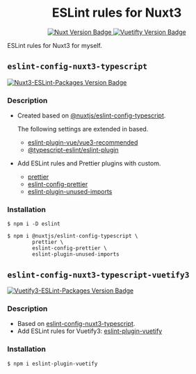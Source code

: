 <div align="center">
  <!-- タイトル -->
  <h1>
    ESLint rules for Nuxt3
  </h1>
  <!-- バッジ一覧 -->
  <span>
    <!-- Nuxt -->
    <a href="https://github.com/nuxt/nuxt">
      <img
        src="https://img.shields.io/badge/Nuxt-v3.2.0-00DC82.svg?logo=Nuxt.js"
        alt="Nuxt Version Badge"
      >
    </a>
    <!-- Vuetify -->
    <a href="https://github.com/vuetifyjs/vuetify">
      <img
        src="https://img.shields.io/badge/Vuetify-v3.1.4-1867C0.svg?logo=Vuetify"
        alt="Vuetifty Version Badge"
      >
    </a>
  </span>
</div>

ESLint rules for Nuxt3 for myself.

## `eslint-config-nuxt3-typescript`

<span>
  <!-- Nuxt3 ESLint packages -->
  <a href="https://github.com/nuxt/eslint-config">
    <img
      src="https://img.shields.io/badge/Nuxt3 ESLint packages-v12.0.0-00DC82.svg?logo=Nuxt.js"
      alt="Nuxt3-ESLint-Packages Version Badge"
    >
  </a> 
</span>

### Description

- Created based on [@nuxtjs/eslint-config-typescript](https://github.com/nuxt/eslint-config#typescript).

  The following settings are extended in based.

  - [eslint-plugin-vue/vue3-recommended](https://github.com/vuejs/eslint-plugin-vue)
  - [@typescript-eslint/eslint-plugin](https://github.com/typescript-eslint/typescript-eslint/tree/main/packages/eslint-plugin)

- Add ESLint rules and Prettier plugins with custom.

  - [prettier](https://github.com/prettier/prettier)
  - [eslint-config-prettier](https://giddthub.com/prettier/eslint-config-prettier)
  - [eslint-plugin-unused-imports](https://github.com/sweepline/eslint-plugin-unused-imports)

### Installation

```shell
$ npm i -D eslint
```

```shell
$ npm i @nuxtjs/eslint-config-typescript \
        prettier \
        eslint-config-prettier \
        eslint-plugin-unused-imports
```

## `eslint-config-nuxt3-typescript-vuetify3`

<span>
  <!-- Vuetify3 ESLint packages -->
  <a href="https://github.com/vuetifyjs/eslint-plugin-vuetify">
    <img
      src="https://img.shields.io/badge/Vuetify3 ESLint packages-v2.0.0 beta.2-1867C0.svg?logo=Vuetify"
      alt="Vuetify3-ESLint-Packages Version Badge"
    >
  </a> 
</span>

### Description

- Based on [eslint-config-nuxt3-typescript](./packages/eslint-config-nuxt3-typescript/).
- Add ESLint rules for Vuetify3: [eslint-plugin-vuetify](https://github.com/vuetifyjs/eslint-plugin-vuetify)

### Installation

```shell
$ npm i eslint-plugin-vuetify
```
